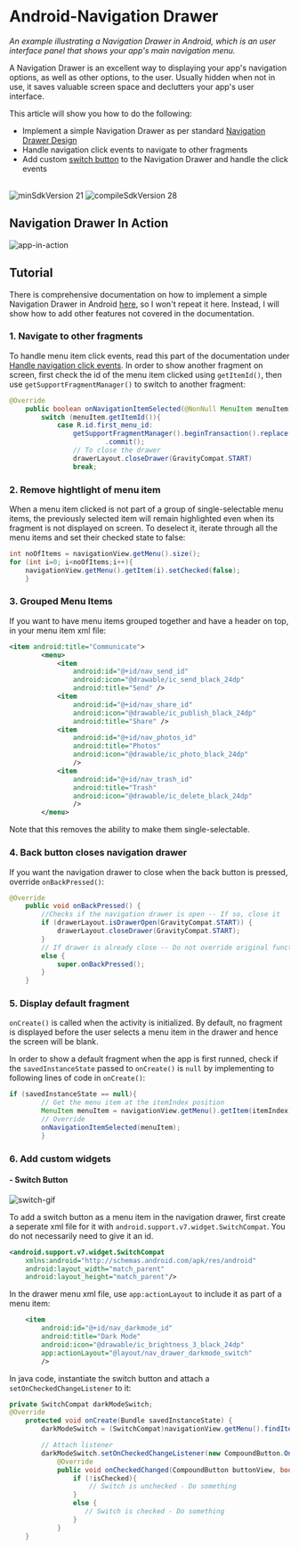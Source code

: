 # Android-Navigation Drawer
_An example illustrating a Navigation Drawer in Android, which is an user interface panel that shows your app's main navigation menu._

A Navigation Drawer is an excellent way to displaying your app's navigation options, as well as other options, to the user. Usually hidden when not in use, it saves valuable screen space and declutters your app's user interface.

This article will show you how to do the following:
- Implement a simple Navigation Drawer as per standard [Navigation Drawer Design](https://developer.android.com/training/implementing-navigation/nav-drawer)
- Handle navigation click events to navigate to other fragments
- Add custom [switch button](https://developer.android.com/reference/android/support/v7/widget/SwitchCompat) to the Navigation Drawer and handle the click events
        
<br>
<img src="https://img.shields.io/badge/minSdkVersion-21-red.svg?style=true" alt="minSdkVersion 21" data-canonical-src="https://img.shields.io/badge/minSdkVersion-24-red.svg?style=true" style="max-width:100%;">
<img src=https://img.shields.io/badge/compileSdkVersion-28-brightgreen.svg alt="compileSdkVersion 28" data-canonical-src="https://img.shields.io/badge/compileSdkVersion-27-yellow.svg?style=true" style="max-width:100%;">

## Navigation Drawer In Action
![app-in-action](https://user-images.githubusercontent.com/39665412/50330890-d8ca7d80-0537-11e9-8f29-8baa3f630343.gif)

## Tutorial
There is comprehensive documentation on how to implement a simple Navigation Drawer in Android [here](https://developer.android.com/training/implementing-navigation/nav-drawer), so I won't repeat it here. Instead, I will show how to add other features not covered in the documentation.
### 1. Navigate to other fragments
To handle menu item click events, read this part of the documentation under [Handle navigation click events](https://developer.android.com/training/implementing-navigation/nav-drawer#ListItemClicks).
In order to show another fragment on screen, first check the id of the menu item clicked using `getItemId()`, then use `getSupportFragmentManager()` to switch to another fragment:
```java
@Override
    public boolean onNavigationItemSelected(@NonNull MenuItem menuItem) {
        switch (menuItem.getItemId()){
            case R.id.first_menu_id:
                getSupportFragmentManager().beginTransaction().replace(R.id.layout_container_id, new InstanceOfNewFragment())
                        .commit();
                // To close the drawer
                drawerLayout.closeDrawer(GravityCompat.START)
                break;
``` 
### 2. Remove hightlight of menu item
When a menu item clicked is not part of a group of single-selectable menu items, the previously selected item will remain highlighted even when its fragment is not displayed on screen. To deselect it, iterate through all the menu items and set their checked state to false:
```java
int noOfItems = navigationView.getMenu().size();
for (int i=0; i<noOfItems;i++){
    navigationView.getMenu().getItem(i).setChecked(false);
    }
``` 
### 3. Grouped Menu Items
If you want to have menu items grouped together and have a header on top, in your menu item xml file:
```xml
<item android:title="Communicate">
        <menu>
            <item
                android:id="@+id/nav_send_id"
                android:icon="@drawable/ic_send_black_24dp"
                android:title="Send" />
            <item
                android:id="@+id/nav_share_id"
                android:icon="@drawable/ic_publish_black_24dp"
                android:title="Share" />
            <item
                android:id="@+id/nav_photos_id"
                android:title="Photos"
                android:icon="@drawable/ic_photo_black_24dp"
                />
            <item
                android:id="@+id/nav_trash_id"
                android:title="Trash"
                android:icon="@drawable/ic_delete_black_24dp"
                />
        </menu>
```
Note that this removes the ability to make them single-selectable.

### 4. Back button closes navigation drawer
If you want the navigation drawer to close when the back button is pressed, override `onBackPressed()`:
```java
@Override
    public void onBackPressed() {
        //Checks if the navigation drawer is open -- If so, close it
        if (drawerLayout.isDrawerOpen(GravityCompat.START)) {
            drawerLayout.closeDrawer(GravityCompat.START);
        }
        // If drawer is already close -- Do not override original functionality
        else {
            super.onBackPressed();
        }
    }
```
### 5. Display default fragment
`onCreate()` is called when the activity is initialized. By default, no fragment is displayed before the user selects a menu item in the drawer and hence the screen will be blank.

In order to show a default fragment when the app is first runned, check if the `savedInstanceState` passed to `onCreate()` is `null` by implementing to following lines of code in `onCreate()`:
```java
if (savedInstanceState == null){
        // Get the menu item at the itemIndex position
        MenuItem menuItem = navigationView.getMenu().getItem(itemIndex).setChecked(true);
        // Override
        onNavigationItemSelected(menuItem);
        }
```
### 6. Add custom widgets
#### - Switch Button
![switch-gif](https://user-images.githubusercontent.com/39665412/50329234-36a79700-0531-11e9-811b-ba08432cab4f.gif)

To add a switch button as a menu item in the navigation drawer, first create a seperate xml file for it with `android.support.v7.widget.SwitchCompat`. You do not necessarily need to give it an id.
```xml
<android.support.v7.widget.SwitchCompat                
    xmlns:android="http://schemas.android.com/apk/res/android"
    android:layout_width="match_parent"
    android:layout_height="match_parent"/>
```
In the drawer menu xml file, use `app:actionLayout` to include it as part of a menu item:
```xml
    <item
        android:id="@+id/nav_darkmode_id"
        android:title="Dark Mode"
        android:icon="@drawable/ic_brightness_3_black_24dp"
        app:actionLayout="@layout/nav_drawer_darkmode_switch"           
        />
```
In java code, instantiate the switch button and attach a `setOnCheckedChangeListener` to it:
```java
private SwitchCompat darkModeSwitch;
@Override
    protected void onCreate(Bundle savedInstanceState) {
        darkModeSwitch = (SwitchCompat)navigationView.getMenu().findItem(R.id.nav_darkmode_id).getActionView();

        // Attach listener
        darkModeSwitch.setOnCheckedChangeListener(new CompoundButton.OnCheckedChangeListener() {
            @Override
            public void onCheckedChanged(CompoundButton buttonView, boolean isChecked) {
                if (!isChecked){
                    // Switch is unchecked - Do something
                }
                else {
                   // Switch is checked - Do something
                }
            }
    }
```
